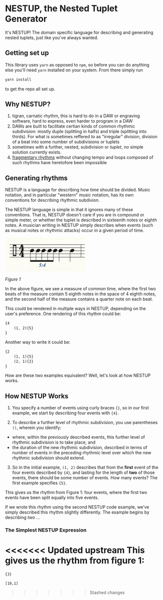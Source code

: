 # NESTUP, the Nested Tuplet Generator

It's NESTUP! The domain specific language for describing and generating nested tuplets, just like you've always wanted.

## Getting set up

This library uses `yarn` as opposed to `npm`, so before you can do anything else you'll need `yarn` installed on your system. From there simply run

```sh
yarn install
```

to get the repo all set up.

## Why NESTUP?
1. tigran, carnatic rhythm, this is hard to do in a DAW or engraving software, hard to express, even harder to program in a DAW
2. DAWs are built to facilitate certian kinds of common rhythmic subdivision: mostly duple (splitting in halfs) and triple (splitting into thirds). For what is sometimes reffered to as "irregular" division, division of a beat into some number of subdivisions or tuplets 
3. sometimes with a further, nested, subdivision or *tuplet*, no simple solution currently exists. 
4. [fragmentary rhythms](https://www.markdownguide.org/basic-syntax) without changing tempo and loops composed of such rhythms have heretofore been impossible 

## Generating rhythms

NESTUP is a language for describing how time should be divided. Music notation, and in particular "western" music notation, has its own conventions for describing rhythmic subdivion. 

The NESTUP language is simple in that it ignores many of these conventions. That is, NESTUP doesn't care if you are in compound or simple meter, or whether the tuplet is described in sixteenth notes or eighth notes. A musician writing in NESTUP simply describes when events (such as musical notes or rhythmic attacks) occur in a given period of time.

![5 against 4 eighth notes, followed by two quarter notes](img/ex-5-4.png "Figure 1")

*Figure 1*

In the above figure, we see a measure of common time, where the first two beats of the measure contain 5 eighth notes in the space of 4 eighth notes, and the second half of the measure contains a quarter note on each beat.

This could be rendered in multiple ways in NESTUP, depending on the user's preference. One rendering of this rhythm could be:

```
{4
    (1, 2){5}
}
```
Another way to write it could be:

```
{2
    (1, 1){5}
    (2, 1){2}
}
```
How are these two examples equivalent? Well, let's look at how NESTUP works.

## How NESTUP Works

1. You specify a number of events using curly braces `{}`, so in our first example, we start by describing four events with `{4}`.

2. To describe a further level of rhythmic subdivision, you use parentheses `()`, wherein you identify:
- where, within the previously described events, this further level of rhythmic subdivision is to take place, and
- the duration of the new rhythmic subdivision, described in terms of number of events in the preceding rhythmic level over which the new rhythmic subdivision should extend.

3. So in the initial example, `(1, 2)` describes that from the **first** event of the four events described by `{4}`, and lasting for the length of **two** of those events, there should be some number of events. How many events? The first example specifies `{5}`.

This gives us the rhythm from Figure 1: four events, where the first two events have been split equally into five events.

If we wrote this rhythm using the second NESTUP code example, we've simply described this rhythm slightly differently. The example begins by describing *two* ...

### The Simplest NESTUP Expression

<<<<<<< Updated upstream
This gives us the rhythm from figure 1:
=======
```
{3}
```
```
[10,1]
```
>>>>>>> Stashed changes
